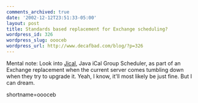 ```yaml
---
comments_archived: true
date: '2002-12-12T23:51:33-05:00'
layout: post
title: Standards based replacement for Exchange scheduling?
wordpress_id: 326
wordpress_slug: oooceb
wordpress_url: http://www.decafbad.com/blog/?p=326
---
```

<p>Mental note:  Look into <a href="http://jical.sourceforge.net/" target="_top">Jical</a>, Java iCal Group Scheduler, as part of an Exchange replacement when the current server comes tumbling down when they try to upgrade it.  Yeah, I know, it'll most likely be just fine.  But I can dream.</p>
<!--more-->
shortname=oooceb
